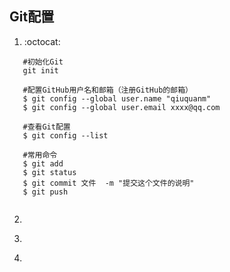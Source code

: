 ## Git配置

1.   :octocat:

```shell
   #初始化Git
   git init

   #配置GitHub用户名和邮箱（注册GitHub的邮箱）
   $ git config --global user.name "qiuquanm"
   $ git config --global user.email xxxx@qq.com

   #查看Git配置
   $ git config --list

   #常用命令
   $ git add
   $ git status
   $ git commit 文件  -m "提交这个文件的说明"
   $ git push


 ```

2. ~~~shell

   ~~~

3. ~~~shell

   ~~~

4. ​

